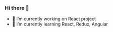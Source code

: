 ### Hi there 👋

- 🔭 I’m currently working on React project
- 🌱 I’m currently learning React, Redux, Angular
<!--- 👯 I’m looking to collaborate on ...
- 🤔 I’m looking for help with ...
- 💬 Ask me about ...
- 📫 How to reach me: ...
- 😄 Pronouns: ...
- ⚡ Fun fact: ...
--> 
<!--
**MykhailoKibkalo/MykhailoKibkalo** is a ✨ _special_ ✨ repository because its `README.md` (this file) appears on your GitHub profil

